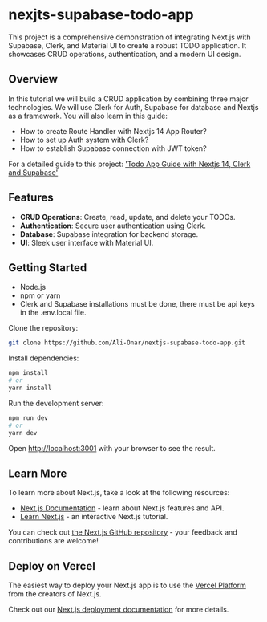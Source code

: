 # nexjts-supabase-todo-app

This project is a comprehensive demonstration of integrating Next.js with Supabase, Clerk, and Material UI to create a robust TODO application. It showcases CRUD operations, authentication, and a modern UI design.



## Overview

In this tutorial we will build a CRUD application by combining three major technologies. We will use Clerk for Auth, Supabase for database and Nextjs as a framework.
You will also learn in this guide:
 - How to create Route Handler with Nextjs 14 App Router?
 - How to set up Auth system with Clerk?
 - How to establish Supabase connection with JWT token?

For a detailed guide to this project: ['Todo App Guide with Nextjs 14, Clerk and Supabase'](https://alitunacanonar.medium.com/todo-app-guide-with-nextjs-14-clerk-and-supabase-95f5f17225d3)

## Features

- **CRUD Operations**: Create, read, update, and delete your TODOs.
- **Authentication**: Secure user authentication using Clerk.
- **Database**: Supabase integration for backend storage.
- **UI**: Sleek user interface with Material UI.

## Getting Started

- Node.js
- npm or yarn
- Clerk and Supabase installations must be done, there must be api keys in the .env.local file.

Clone the repository:

```bash
git clone https://github.com/Ali-Onar/nextjs-supabase-todo-app.git
 ```

Install dependencies:

```bash
npm install
# or
yarn install
```
Run the development server:

```bash
npm run dev
# or
yarn dev
```

Open [http://localhost:3001](http://localhost:3000) with your browser to see the result.

## Learn More

To learn more about Next.js, take a look at the following resources:

- [Next.js Documentation](https://nextjs.org/docs) - learn about Next.js features and API.
- [Learn Next.js](https://nextjs.org/learn) - an interactive Next.js tutorial.

You can check out [the Next.js GitHub repository](https://github.com/vercel/next.js/) - your feedback and contributions are welcome!

## Deploy on Vercel

The easiest way to deploy your Next.js app is to use the [Vercel Platform](https://vercel.com/new?utm_medium=default-template&filter=next.js&utm_source=create-next-app&utm_campaign=create-next-app-readme) from the creators of Next.js.

Check out our [Next.js deployment documentation](https://nextjs.org/docs/deployment) for more details.
